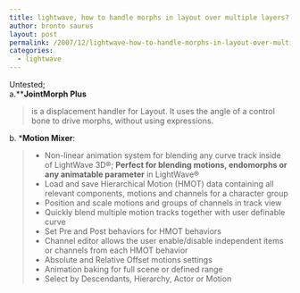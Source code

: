 ```yaml
---
title: lightwave, how to handle morphs in layout over multiple layers?
author: bronto saurus
layout: post
permalink: /2007/12/lightwave-how-to-handle-morphs-in-layout-over-multiple-layers/
categories:
  - lightwave
---
```

Untested;  
a.****JointMorph Plus**   


> is a displacement handler for Layout. It uses the angle of a control bone to drive morphs, without using expressions.</p>
</i>

b. ***Motion Mixer**:  


> * Non-linear animation system for blending any curve track inside of LightWave 3D®; **Perfect for blending motions, endomorphs or any animatable parameter** in LightWave®  
> * Load and save Hierarchical Motion (HMOT) data containing all relevant components, motions and channels for a character group  
> * Position and scale motions and groups of channels in track view  
> * Quickly blend multiple motion tracks together with user definable curve  
> * Set Pre and Post behaviors for HMOT behaviors  
> * Channel editor allows the user enable/disable independent items or channels from each HMOT behavior  
> * Absolute and Relative Offset motions settings  
> * Animation baking for full scene or defined range  
> * Select by Descendants, Hierarchy, Actor or Motion</p>
</i>